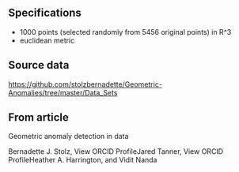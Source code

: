 Specifications
--------------

* 1000 points (selected randomly from 5456 original points) in R^3
* euclidean metric



Source data
-----------

https://github.com/stolzbernadette/Geometric-Anomalies/tree/master/Data_Sets

From article
------------

Geometric anomaly detection in data

Bernadette J. Stolz,  View ORCID ProfileJared Tanner,  View ORCID ProfileHeather A. Harrington, and Vidit Nanda
